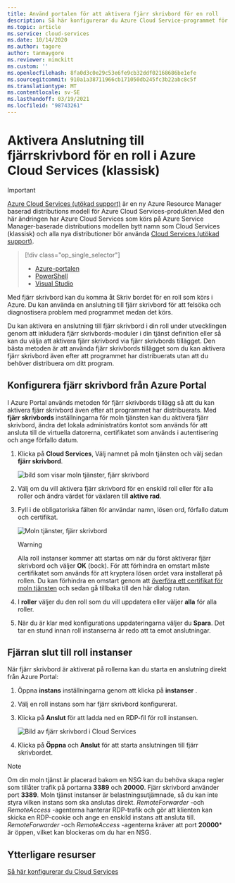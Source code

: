 ```yaml
---
title: Använd portalen för att aktivera fjärr skrivbord för en roll
description: Så här konfigurerar du Azure Cloud Service-programmet för att tillåta fjärr skrivbords anslutningar
ms.topic: article
ms.service: cloud-services
ms.date: 10/14/2020
ms.author: tagore
author: tanmaygore
ms.reviewer: mimckitt
ms.custom: ''
ms.openlocfilehash: 8fa0d3c0e29c53e6fe9cb32ddf02168686be1efe
ms.sourcegitcommit: 910a1a38711966cb171050db245fc3b22abc8c5f
ms.translationtype: MT
ms.contentlocale: sv-SE
ms.lasthandoff: 03/19/2021
ms.locfileid: "98743261"
---
```

# <a name="enable-remote-desktop-connection-for-a-role-in-azure-cloud-services-classic"></a>Aktivera Anslutning till fjärrskrivbord för en roll i Azure Cloud Services (klassisk)

> [!IMPORTANT]
> [Azure Cloud Services (utökad support)](../cloud-services-extended-support/overview.md) är en ny Azure Resource Manager baserad distributions modell för Azure Cloud Services-produkten.Med den här ändringen har Azure Cloud Services som körs på Azure Service Manager-baserade distributions modellen bytt namn som Cloud Services (klassisk) och alla nya distributioner bör använda [Cloud Services (utökad support)](../cloud-services-extended-support/overview.md).

> [!div class="op_single_selector"]
> * [Azure-portalen](cloud-services-role-enable-remote-desktop-new-portal.md)
> * [PowerShell](cloud-services-role-enable-remote-desktop-powershell.md)
> * [Visual Studio](cloud-services-role-enable-remote-desktop-visual-studio.md)

Med fjärr skrivbord kan du komma åt Skriv bordet för en roll som körs i Azure. Du kan använda en anslutning till fjärr skrivbord för att felsöka och diagnostisera problem med programmet medan det körs.

Du kan aktivera en anslutning till fjärr skrivbord i din roll under utvecklingen genom att inkludera fjärr skrivbords-moduler i din tjänst definition eller så kan du välja att aktivera fjärr skrivbord via fjärr skrivbords tillägget. Den bästa metoden är att använda fjärr skrivbords tillägget som du kan aktivera fjärr skrivbord även efter att programmet har distribuerats utan att du behöver distribuera om ditt program.

## <a name="configure-remote-desktop-from-the-azure-portal"></a>Konfigurera fjärr skrivbord från Azure Portal

I Azure Portal används metoden för fjärr skrivbords tillägg så att du kan aktivera fjärr skrivbord även efter att programmet har distribuerats. Med **fjärr skrivbords** inställningarna för moln tjänsten kan du aktivera fjärr skrivbord, ändra det lokala administratörs kontot som används för att ansluta till de virtuella datorerna, certifikatet som används i autentisering och ange förfallo datum.

1. Klicka på **Cloud Services**, Välj namnet på moln tjänsten och välj sedan **fjärr skrivbord**.

    ![bild som visar moln tjänster, fjärr skrivbord](./media/cloud-services-role-enable-remote-desktop-new-portal/CloudServices_Remote_Desktop.png)

2. Välj om du vill aktivera fjärr skrivbord för en enskild roll eller för alla roller och ändra värdet för växlaren till **aktive rad**.

3. Fyll i de obligatoriska fälten för användar namn, lösen ord, förfallo datum och certifikat.

    ![Moln tjänster, fjärr skrivbord](./media/cloud-services-role-enable-remote-desktop-new-portal/CloudServices_Remote_Desktop_Details.png)

   > [!WARNING]
   > Alla roll instanser kommer att startas om när du först aktiverar fjärr skrivbord och väljer **OK** (bock). För att förhindra en omstart måste certifikatet som används för att kryptera lösen ordet vara installerat på rollen. Du kan förhindra en omstart genom att [överföra ett certifikat för moln tjänsten](cloud-services-configure-ssl-certificate-portal.md#step-3-upload-a-certificate) och sedan gå tillbaka till den här dialog rutan.

4. I **roller** väljer du den roll som du vill uppdatera eller väljer **alla** för alla roller.

5. När du är klar med konfigurations uppdateringarna väljer du **Spara**. Det tar en stund innan roll instanserna är redo att ta emot anslutningar.

## <a name="remote-into-role-instances"></a>Fjärran slut till roll instanser

När fjärr skrivbord är aktiverat på rollerna kan du starta en anslutning direkt från Azure Portal:

1. Öppna **instans** inställningarna genom att klicka på **instanser** .
2. Välj en roll instans som har fjärr skrivbord konfigurerat.
3. Klicka på **Anslut** för att ladda ned en RDP-fil för roll instansen.

    ![Bild av fjärr skrivbord i Cloud Services](./media/cloud-services-role-enable-remote-desktop-new-portal/CloudServices_Remote_Desktop_Connect.png)

4. Klicka på **Öppna** och **Anslut** för att starta anslutningen till fjärr skrivbordet.

>[!NOTE]
> Om din moln tjänst är placerad bakom en NSG kan du behöva skapa regler som tillåter trafik på portarna **3389** och **20000**.  Fjärr skrivbord använder port **3389**.  Moln tjänst instanser är belastningsutjämnade, så du kan inte styra vilken instans som ska anslutas direkt.  *RemoteForwarder* -och *RemoteAccess* -agenterna hanterar RDP-trafik och gör att klienten kan skicka en RDP-cookie och ange en enskild instans att ansluta till.  *RemoteForwarder* -och *RemoteAccess* -agenterna kräver att port **20000*** är öppen, vilket kan blockeras om du har en NSG.

## <a name="additional-resources"></a>Ytterligare resurser

[Så här konfigurerar du Cloud Services](cloud-services-how-to-configure-portal.md)
